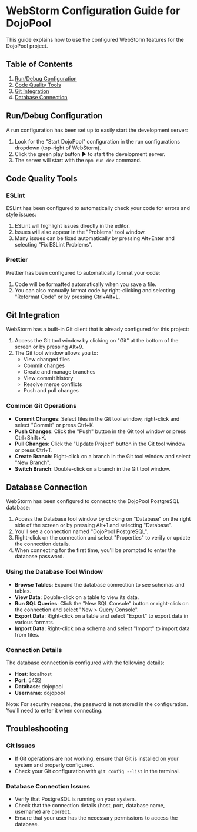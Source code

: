 # WebStorm Configuration Guide for DojoPool

This guide explains how to use the configured WebStorm features for the DojoPool project.

## Table of Contents
1. [Run/Debug Configuration](#rundebug-configuration)
2. [Code Quality Tools](#code-quality-tools)
3. [Git Integration](#git-integration)
4. [Database Connection](#database-connection)

## Run/Debug Configuration

A run configuration has been set up to easily start the development server:

1. Look for the "Start DojoPool" configuration in the run configurations dropdown (top-right of WebStorm).
2. Click the green play button ▶️ to start the development server.
3. The server will start with the `npm run dev` command.

## Code Quality Tools

### ESLint

ESLint has been configured to automatically check your code for errors and style issues:

1. ESLint will highlight issues directly in the editor.
2. Issues will also appear in the "Problems" tool window.
3. Many issues can be fixed automatically by pressing Alt+Enter and selecting "Fix ESLint Problems".

### Prettier

Prettier has been configured to automatically format your code:

1. Code will be formatted automatically when you save a file.
2. You can also manually format code by right-clicking and selecting "Reformat Code" or by pressing Ctrl+Alt+L.

## Git Integration

WebStorm has a built-in Git client that is already configured for this project:

1. Access the Git tool window by clicking on "Git" at the bottom of the screen or by pressing Alt+9.
2. The Git tool window allows you to:
   - View changed files
   - Commit changes
   - Create and manage branches
   - View commit history
   - Resolve merge conflicts
   - Push and pull changes

### Common Git Operations

- **Commit Changes**: Select files in the Git tool window, right-click and select "Commit" or press Ctrl+K.
- **Push Changes**: Click the "Push" button in the Git tool window or press Ctrl+Shift+K.
- **Pull Changes**: Click the "Update Project" button in the Git tool window or press Ctrl+T.
- **Create Branch**: Right-click on a branch in the Git tool window and select "New Branch".
- **Switch Branch**: Double-click on a branch in the Git tool window.

## Database Connection

WebStorm has been configured to connect to the DojoPool PostgreSQL database:

1. Access the Database tool window by clicking on "Database" on the right side of the screen or by pressing Alt+1 and selecting "Database".
2. You'll see a connection named "DojoPool PostgreSQL".
3. Right-click on the connection and select "Properties" to verify or update the connection details.
4. When connecting for the first time, you'll be prompted to enter the database password.

### Using the Database Tool Window

- **Browse Tables**: Expand the database connection to see schemas and tables.
- **View Data**: Double-click on a table to view its data.
- **Run SQL Queries**: Click the "New SQL Console" button or right-click on the connection and select "New > Query Console".
- **Export Data**: Right-click on a table and select "Export" to export data in various formats.
- **Import Data**: Right-click on a schema and select "Import" to import data from files.

### Connection Details

The database connection is configured with the following details:

- **Host**: localhost
- **Port**: 5432
- **Database**: dojopool
- **Username**: dojopool

Note: For security reasons, the password is not stored in the configuration. You'll need to enter it when connecting.

## Troubleshooting

### Git Issues

- If Git operations are not working, ensure that Git is installed on your system and properly configured.
- Check your Git configuration with `git config --list` in the terminal.

### Database Connection Issues

- Verify that PostgreSQL is running on your system.
- Check that the connection details (host, port, database name, username) are correct.
- Ensure that your user has the necessary permissions to access the database.